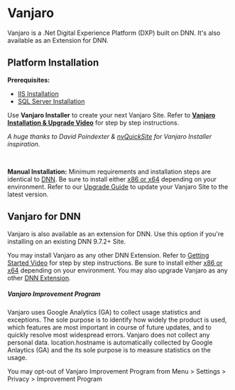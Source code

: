 # Vanjaro
Vanjaro is a .Net Digital Experience Platform (DXP) built on DNN. It's also available as an Extension for DNN. 

## Platform Installation

**Prerequisites:**
* [IIS Installation](https://www.youtube.com/watch?v=ZnKuTvEiSf4&list=PLLwyyJ9_yNldghdbYMRtRcj__HgeU1V4h)
* [SQL Server Installation](https://www.youtube.com/watch?v=5ffzSxhlIdw&list=PLLwyyJ9_yNldghdbYMRtRcj__HgeU1V4h)


Use **Vanjaro Installer** to create your next Vanjaro Site. Refer to [**Vanjaro Installation & Upgrade Video**](https://www.youtube.com/watch?v=vnHHSiIxdV0&list=PLLwyyJ9_yNldghdbYMRtRcj__HgeU1V4h) for step by step instructions.

*A huge thanks to David Poindexter & [nvQuickSite](https://www.nvquicksite.com/) for Vanjaro Installer inspiration.*

<br />

**Manual Installation:** Minimum requirements and installation steps are identical to [DNN](https://github.com/dnnsoftware/Dnn.Platform). Be sure to install either [x86 or x64](https://github.com/vanjarosoftware/Vanjaro.Platform/wiki/x86-or-x64-Build) depending on your environment. Refer to our [Upgrade Guide](https://github.com/vanjarosoftware/Vanjaro.Platform/wiki/Vanjaro-Distribution) to update your Vanjaro Site to the latest version. 

## Vanjaro for DNN

Vanjaro is also available as an extension for DNN. Use this option if you're installing on an existing DNN 9.7.2+ Site.

You may install Vanjaro as any other DNN Extension. Refer to [Getting Started Video](https://www.youtube.com/watch?v=mezy_YV0acs) for step by step instructions. Be sure to install either [x86 or x64](https://github.com/vanjarosoftware/Vanjaro.Platform/wiki/x86-or-x64-Build) depending on your environment. You may also upgrade Vanjaro as any other [DNN Extension](https://github.com/vanjarosoftware/Vanjaro.Platform/wiki/DNN-Extension).

##### Vanjaro Improvement Program
Vanjaro uses Google Analytics (GA) to collect usage statistics and exceptions. The sole purpose is to identify how widely the product is used, which features are most important in course of future updates, and to quickly resolve most widespread errors. Vanjaro does not collect any personal data. location.hostname is automatically collected by Google Anlaytics (GA) and the its sole purpose is to measure statistics on the usage. 

You may opt-out of Vanjaro Improvement Program from Menu > Settings > Privacy > Improvement Program
